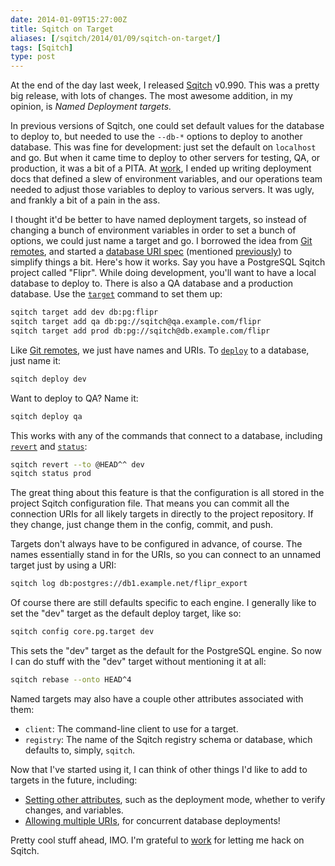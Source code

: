 ```yaml
--- 
date: 2014-01-09T15:27:00Z
title: Sqitch on Target
aliases: [/sqitch/2014/01/09/sqitch-on-target/]
tags: [Sqitch]
type: post
---
```


At the end of the day last week, I released [Sqitch] v0.990. This was a
pretty big release, with lots of changes. The most awesome addition, in my
opinion, is *Named Deployment targets.*

In previous versions of Sqitch, one
could set default values for the database to deploy to, but needed to use the
`--db-*` options to deploy to another database. This was fine for
development: just set the default on `localhost` and go. But when it came
time to deploy to other servers for testing, QA, or production, it was a bit
of a PITA. At [work], I ended up writing deployment docs that defined a slew
of environment variables, and our operations team needed to adjust those
variables to deploy to various servers. It was ugly, and frankly a bit of a
pain in the ass.

I thought it'd be better to have named deployment targets, so instead of
changing a bunch of environment variables in order to set a bunch of options,
we could just name a target and go. I borrowed the idea from [Git remotes],
and started a [database URI spec][] (mentioned [previously]) to simplify things
a bit. Here's how it works. Say you have a PostgreSQL Sqitch project called
"Flipr". While doing development, you'll want to have a local database to
deploy to. There is also a QA database and a production database. Use the
[`target`] command to set them up:

``` sh
sqitch target add dev db:pg:flipr
sqitch target add qa db:pg://sqitch@qa.example.com/flipr
sqitch target add prod db:pg://sqitch@db.example.com/flipr
```

Like [Git remotes], we just have names and URIs. To [`deploy`] to a database,
just name it:

``` sh
sqitch deploy dev
```

Want to deploy to QA? Name it:

``` sh
sqitch deploy qa
```

This works with any of the commands that connect to a database, including
[`revert`] and [`status`]:

``` sh
sqitch revert --to @HEAD^^ dev
sqitch status prod
```
The great thing about this feature is that the configuration is all stored
in the project Sqitch configuration file. That means you can commit all the
connection URIs for all likely targets in directly to the project repository.
If they change, just change them in the config, commit, and push.

Targets don't always have to be configured in advance, of course. The names
essentially stand in for the URIs, so you can connect to an unnamed target
just by using a URI:

``` sh
sqitch log db:postgres://db1.example.net/flipr_export
```

Of course there are still defaults specific to each engine. I generally like
to set the "dev" target as the default deploy target, like so:

``` sh
sqitch config core.pg.target dev
```

This sets the "dev" target as the default for the PostgreSQL engine. So now I
can do stuff with the "dev" target without mentioning it at all:

``` sh
sqitch rebase --onto HEAD^4
```

Named targets may also have a couple other attributes associated with them:

*   `client`: The command-line client to use for a target.
*   `registry`: The name of the Sqitch registry schema or database, which
    defaults to, simply, `sqitch`.

Now that I've started using it, I can think of other things I'd like to add to
targets in the future, including:

*   [Setting other attributes], such as the deployment mode, whether to verify
    changes, and variables.
*   [Allowing multiple URIs], for concurrent database deployments!

Pretty cool stuff ahead, IMO. I'm grateful to [work] for letting me hack on
Sqitch.

  [Sqitch]: https://sqitch.org/
  [Git remotes]: http://git-scm.com/docs/git-remote
  [work]: http://www.iovation.com/
  [database URI spec]: https://github.com/theory/uri-db
  [previously]: /rfc/2013/11/26/toward-a-database-uri-standard/
  [`target`]: https://metacpan.org/pod/sqitch-target
  [`deploy`]: https://metacpan.org/pod/sqitch-deploy
  [`revert`]: https://metacpan.org/pod/sqitch-revert
  [`status`]: https://metacpan.org/pod/sqitch-status
  [Setting other attributes]: https://github.com/theory/sqitch/issues/143
  [Allowing multiple URIs]: https://github.com/theory/sqitch/issues/135
